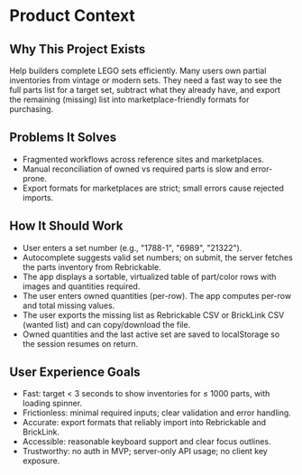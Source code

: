 # Product Context

## Why This Project Exists

Help builders complete LEGO sets efficiently. Many users own partial inventories from vintage or modern sets. They need a fast way to see the full parts list for a target set, subtract what they already have, and export the remaining (missing) list into marketplace-friendly formats for purchasing.

## Problems It Solves

- Fragmented workflows across reference sites and marketplaces.
- Manual reconciliation of owned vs required parts is slow and error-prone.
- Export formats for marketplaces are strict; small errors cause rejected imports.

## How It Should Work

- User enters a set number (e.g., "1788-1", "6989", "21322").
- Autocomplete suggests valid set numbers; on submit, the server fetches the parts inventory from Rebrickable.
- The app displays a sortable, virtualized table of part/color rows with images and quantities required.
- The user enters owned quantities (per-row). The app computes per-row and total missing values.
- The user exports the missing list as Rebrickable CSV or BrickLink CSV (wanted list) and can copy/download the file.
- Owned quantities and the last active set are saved to localStorage so the session resumes on return.

## User Experience Goals

- Fast: target < 3 seconds to show inventories for ≤ 1000 parts, with loading spinner.
- Frictionless: minimal required inputs; clear validation and error handling.
- Accurate: export formats that reliably import into Rebrickable and BrickLink.
- Accessible: reasonable keyboard support and clear focus outlines.
- Trustworthy: no auth in MVP; server-only API usage; no client key exposure.
